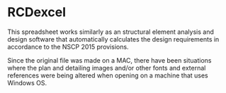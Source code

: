 # RCDexcel
This spreadsheet works similarly as an structural element analysis and design software that automatically calculates the design requirements in accordance to the NSCP 2015 provisions.

Since the original file was made on a MAC, there have been situations where the plan and detailing images and/or other fonts and external references were being altered when opening on a machine that uses Windows OS.
